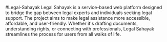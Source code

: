#Legal-Sahayak
Legal Sahayak is a service-based web platform designed to bridge the gap between legal experts and individuals seeking legal support. The project aims to make legal assistance more accessible, affordable, and user-friendly. Whether it's drafting documents, understanding rights, or connecting with professionals, Legal Sahayak streamlines the process for users from all walks of life.
